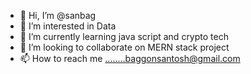 - 👋 Hi, I’m @sanbag
- 👀 I’m interested in Data
- 🌱 I’m currently learning java script and crypto tech
- 💞️ I’m looking to collaborate on MERN stack project
- 📫 How to reach me ........baggonsantosh@gmail.com

<!---
sanbag/sanbag is a ✨ special ✨ repository because its `README.md` (this file) appears on your GitHub profile.
You can click the Preview link to take a look at your changes.
--->
